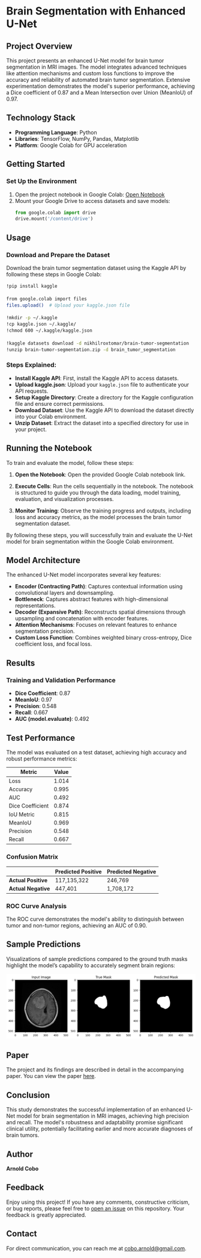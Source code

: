 # Brain Segmentation with Enhanced U-Net

## Project Overview

This project presents an enhanced U-Net model for brain tumor segmentation in MRI images. The model integrates advanced techniques like attention mechanisms and custom loss functions to improve the accuracy and reliability of automated brain tumor segmentation. Extensive experimentation demonstrates the model's superior performance, achieving a Dice coefficient of 0.87 and a Mean Intersection over Union (MeanIoU) of 0.97.

## Technology Stack

- **Programming Language**: Python
- **Libraries**: TensorFlow, NumPy, Pandas, Matplotlib
- **Platform**: Google Colab for GPU acceleration

## Getting Started

### Set Up the Environment

1. Open the project notebook in Google Colab:
   [Open Notebook](https://colab.research.google.com/drive/your-colab-notebook-link)
2. Mount your Google Drive to access datasets and save models:
   ```python
   from google.colab import drive
   drive.mount('/content/drive')


## Usage

### Download and Prepare the Dataset

Download the brain tumor segmentation dataset using the Kaggle API by following these steps in Google Colab:

```bash
!pip install kaggle

from google.colab import files
files.upload()  # Upload your kaggle.json file

!mkdir -p ~/.kaggle
!cp kaggle.json ~/.kaggle/
!chmod 600 ~/.kaggle/kaggle.json

!kaggle datasets download -d nikhilroxtomar/brain-tumor-segmentation
!unzip brain-tumor-segmentation.zip -d brain_tumor_segmentation
```
### Steps Explained:
- **Install Kaggle API**: First, install the Kaggle API to access datasets.
- **Upload kaggle.json**: Upload your `kaggle.json` file to authenticate your API requests.
- **Setup Kaggle Directory**: Create a directory for the Kaggle configuration file and ensure correct permissions.
- **Download Dataset**: Use the Kaggle API to download the dataset directly into your Colab environment.
- **Unzip Dataset**: Extract the dataset into a specified directory for use in your project.

## Running the Notebook

To train and evaluate the model, follow these steps:

1. **Open the Notebook**: Open the provided Google Colab notebook link.

2. **Execute Cells**: Run the cells sequentially in the notebook. The notebook is structured to guide you through the data loading, model training, evaluation, and visualization processes.

3. **Monitor Training**: Observe the training progress and outputs, including loss and accuracy metrics, as the model processes the brain tumor segmentation dataset.

By following these steps, you will successfully train and evaluate the U-Net model for brain segmentation within the Google Colab environment.

## Model Architecture

The enhanced U-Net model incorporates several key features:

- **Encoder (Contracting Path)**: Captures contextual information using convolutional layers and downsampling.
- **Bottleneck**: Captures abstract features with high-dimensional representations.
- **Decoder (Expansive Path)**: Reconstructs spatial dimensions through upsampling and concatenation with encoder features.
- **Attention Mechanisms**: Focuses on relevant features to enhance segmentation precision.
- **Custom Loss Function**: Combines weighted binary cross-entropy, Dice coefficient loss, and focal loss.

## Results

### Training and Validation Performance

- **Dice Coefficient**: 0.87
- **MeanIoU**: 0.97
- **Precision**: 0.548
- **Recall**: 0.667
- **AUC (model.evaluate)**: 0.492

## Test Performance

The model was evaluated on a test dataset, achieving high accuracy and robust performance metrics:

| Metric             | Value     |
|--------------------|-----------|
| Loss               | 1.014     |
| Accuracy           | 0.995     |
| AUC                | 0.492     |
| Dice Coefficient   | 0.874     |
| IoU Metric         | 0.815     |
| MeanIoU            | 0.969     |
| Precision          | 0.548     |
| Recall             | 0.667     |

### Confusion Matrix

|                    | Predicted Positive | Predicted Negative |
|--------------------|--------------------|--------------------|
| **Actual Positive**| 117,135,322        | 246,769            |
| **Actual Negative**| 447,401            | 1,708,172          |

### ROC Curve Analysis

The ROC curve demonstrates the model's ability to distinguish between tumor and non-tumor regions, achieving an AUC of 0.90.   

## Sample Predictions

Visualizations of sample predictions compared to the ground truth masks highlight the model’s capability to accurately segment brain regions:

![Sample Prediction](Images/Sample_Predictions.png) <!-- Replace with actual path -->


## Paper

The project and its findings are described in detail in the accompanying paper. You can view the paper [here](Brain_Segmentation_U_net.pdf). <!-- Replace with actual path -->

## Conclusion

This study demonstrates the successful implementation of an enhanced U-Net model for brain segmentation in MRI images, achieving high precision and recall. The model's robustness and adaptability promise significant clinical utility, potentially facilitating earlier and more accurate diagnoses of brain tumors.

## Author

**Arnold Cobo**

## Feedback

Enjoy using this project! If you have any comments, constructive criticism, or bug reports, please feel free to [open an issue]() on this repository. Your feedback is greatly appreciated.

## Contact

For direct communication, you can reach me at [cobo.arnold@gmail.com](mailto:cobo.arnold@gmail.com).



